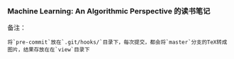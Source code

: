 
### Machine Learning: An Algorithmic Perspective 的读书笔记


备注：

    将`pre-commit`放在`.git/hooks/`目录下，每次提交，都会将`master`分支的TeX转成图片，结果存放在在`view`目录下

